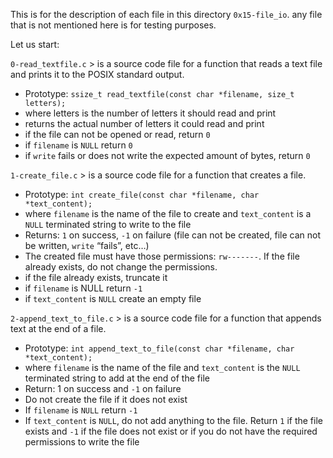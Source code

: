 This is for the description of each file in this directory `0x15-file_io`.
any file that is not mentioned here is for testing purposes.

Let us start:


`0-read_textfile.c` > is a source code file for a function that reads a text file and prints it to the POSIX standard output.
- Prototype: `ssize_t read_textfile(const char *filename, size_t letters);`
- where letters is the number of letters it should read and print
- returns the actual number of letters it could read and print
- if the file can not be opened or read, return `0`
- if `filename` is `NULL` return `0`
- if `write` fails or does not write the expected amount of bytes, return `0`

`1-create_file.c` > is a source code file for a function that creates a file.
- Prototype: `int create_file(const char *filename, char *text_content);`
- where `filename` is the name of the file to create and `text_content` is a `NULL` terminated string to write to the file
- Returns: `1` on success, `-1` on failure (file can not be created, file can not be written, `write` “fails”, etc…)
- The created file must have those permissions: `rw-------`. If the file already exists, do not change the permissions.
- if the file already exists, truncate it
- if `filename` is NULL return `-1`
- if `text_content` is `NULL` create an empty file

`2-append_text_to_file.c` > is a source code file for a function that appends text at the end of a file.
- Prototype: `int append_text_to_file(const char *filename, char *text_content);`
- where `filename` is the name of the file and `text_content` is the `NULL` terminated string to add at the end of the file
- Return: 1 on success and `-1` on failure
- Do not create the file if it does not exist
- If `filename` is `NULL` return `-1`
- If `text_content` is `NULL`, do not add anything to the file. Return `1` if the file exists and `-1` if the file does not exist or if you do not have the required permissions to write the file
